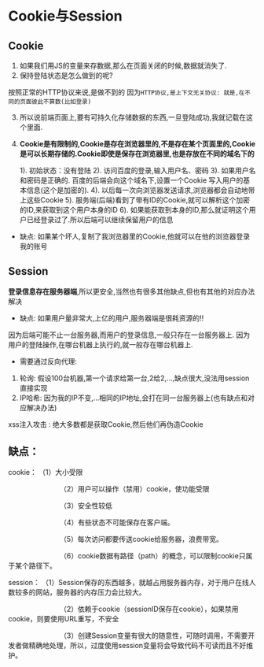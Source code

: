 # Cookie与Session


## Cookie

1. 如果我们用JS的变量来存数据,那么在页面关闭的时候,数据就消失了.
2. 保持登陆状态是怎么做到的呢?

按照正常的HTTP协议来说,是做不到的
因为`HTTP协议,是上下文无关协议: 就是,在不同的页面彼此不算数(比如登录)`

3. 所以说前端页面上,要有可持久化存储数据的东西,一旦登陆成功,我就记载在这个里面.

4. **Cookie是有限制的,Cookie是存在浏览器里的,不是存在某个页面里的,Cookie是可以长期存储的.Cookie即使是保存在浏览器里,也是存放在不同的域名下的**

    1). 初始状态：没有登陆
    2). 访问百度的登录,输入用户名、密码
    3). 如果用户名和密码是正确的. 百度的后端会向这个域名下,设置一个Cookie
写入用户的基本信息(这个是加密的).
    4). 以后每一次向浏览器发送请求,浏览器都会自动地带上这些Cookie
    5). 服务端(后端)看到了带有ID的Cookie,就可以解析这个加密的ID,来获取到这个用户本身的ID
    6). 如果能获取到本身的ID,那么就证明这个用户已经登录过了.所以后端可以继续保留用户的信息


- 缺点: 
    如果某个坏人,复制了我浏览器里的Cookie,他就可以在他的浏览器登录我的账号


## Session

**登录信息存在服务器端**,所以更安全,当然也有很多其他缺点,但也有其他的对应办法解决

- 缺点:
    如果用户量非常大,上亿的用户,服务器端是很耗资源的!!

因为后端可能不止一台服务器,而用户的登录信息,一般只存在一台服务器上.
因为用户的登陆操作,在哪台机器上执行的,就一般存在哪台机器上.

- 需要通过反向代理:
1. 轮询:    假设100台机器,第一个请求给第一台,2给2,...,缺点很大,没法用session直接实现
2. IP哈希:  因为我的IP不变,...相同的IP地址,会打在同一台服务器上(也有缺点和对应解决办法)


xss注入攻击 : 绝大多数都是获取Cookie,然后他们再伪造Cookie


## 缺点：
cookie：
               （1）大小受限

　　　　　　　　（2）用户可以操作（禁用）cookie，使功能受限

　　　　　　　　（3）安全性较低

　　　　　　　　（4）有些状态不可能保存在客户端。

　　　　　　　　（5）每次访问都要传送cookie给服务器，浪费带宽。

　　　　　　　　（6）cookie数据有路径（path）的概念，可以限制cookie只属于某个路径下。

session：
               （1）Session保存的东西越多，就越占用服务器内存，对于用户在线人数较多的网站，服务器的内存压力会比较大。

　　　　　　　　（2）依赖于cookie（sessionID保存在cookie），如果禁用cookie，则要使用URL重写，不安全

　　　　　　　　（3）创建Session变量有很大的随意性，可随时调用，不需要开发者做精确地处理，所以，过度使用session变量将会导致代码不可读而且不好维护。
